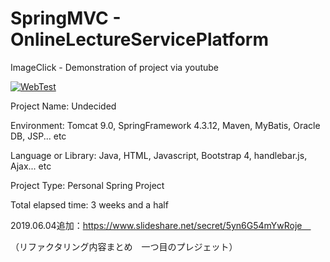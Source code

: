 # SpringMVC - OnlineLectureServicePlatform

ImageClick - Demonstration of project via youtube

[![WebTest](http://img.youtube.com/vi/OUt0UI3mrNM/0.jpg)](http://www.youtube.com/watch?v=OUt0UI3mrNM "WebTest")

Project Name: Undecided

Environment: Tomcat 9.0, SpringFramework 4.3.12, Maven, MyBatis, Oracle DB, JSP... etc

Language or Library: Java, HTML, Javascript, Bootstrap 4, handlebar.js, Ajax... etc

Project Type: Personal Spring Project

Total elapsed time: 3 weeks and a half

2019.06.04追加：https://www.slideshare.net/secret/5yn6G54mYwRoje　

（リファクタリング内容まとめ　一つ目のプレジェット）
